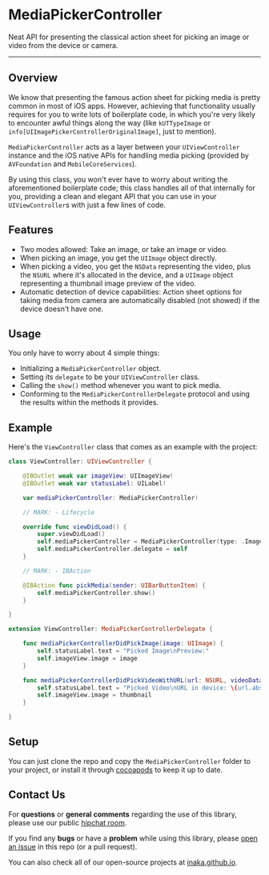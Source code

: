 # MediaPickerController

Neat API for presenting the classical action sheet for picking an image or video from the device or camera.

------

## Overview

We know that presenting the famous action sheet for picking media is pretty common in most of iOS apps. However, achieving that functionality usually requires for you to write lots of boilerplate code, in which you're very likely to encounter awful things along the way (like  `kUTTypeImage` or `info[UIImagePickerControllerOriginalImage]`, just to mention).

`MediaPickerController` acts as a layer between your `UIViewController` instance and the iOS native APIs for handling media picking (provided by `AVFoundation` and `MobileCoreServices`).

By using this class, you won't ever have to worry about writing the aforementioned boilerplate code; this class handles all of that internally for you, providing a clean and elegant API that you can use in your `UIViewController`s with just a few lines of code.



## Features

- Two modes allowed: Take an image, or take an image or video.
- When picking an image, you get the `UIImage` object directly.
- When picking a video, you get the `NSData` representing the video, plus the `NSURL` where it's allocated in the device, and a `UIImage` object representing a thumbnail image preview of the video.
- Automatic detection of device capabilities: Action sheet options for taking media from camera are automatically disabled (not showed) if the device doesn't have one.



## Usage

You only have to worry about 4 simple things:

- Initializing a `MediaPickerController` object.
- Setting its `delegate` to be your `UIViewController` class.
- Calling the `show()` method whenever you want to pick media.
- Conforming to the `MediaPickerControllerDelegate` protocol and using the results within the methods it provides.



## Example

Here's the `ViewController` class that comes as an example with the project:

```swift
class ViewController: UIViewController {

    @IBOutlet weak var imageView: UIImageView!
    @IBOutlet weak var statusLabel: UILabel!

    var mediaPickerController: MediaPickerController!

    // MARK: - Lifecycle

    override func viewDidLoad() {
        super.viewDidLoad()
        self.mediaPickerController = MediaPickerController(type: .ImageAndVideo, presentingViewController: self)
        self.mediaPickerController.delegate = self
    }

    // MARK: - IBAction

    @IBAction func pickMedia(sender: UIBarButtonItem) {
        self.mediaPickerController.show()
    }

}

extension ViewController: MediaPickerControllerDelegate {

    func mediaPickerControllerDidPickImage(image: UIImage) {
        self.statusLabel.text = "Picked Image\nPreview:"
        self.imageView.image = image
    }

    func mediaPickerControllerDidPickVideoWithURL(url: NSURL, videoData: NSData, thumbnail: UIImage) {
        self.statusLabel.text = "Picked Video\nURL in device: \(url.absoluteString)\nThumbnail Preview:"
        self.imageView.image = thumbnail
    }

}
```



## Setup

You can just clone the repo and copy the `MediaPickerController` folder to your project, or install it through [cocoapods](http://cocoapods.org/) to keep it up to date.



## Contact Us

For **questions** or **general comments** regarding the use of this library, please use our public [hipchat room](http://inaka.net/hipchat).

If you find any **bugs** or have a **problem** while using this library, please [open an issue](https://github.com/inaka/IKFadeButton/issues/new) in this repo (or a pull request).

You can also check all of our open-source projects at [inaka.github.io](http://inaka.github.io/).